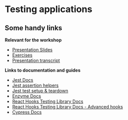 # Testing applications

## Some handy links

**Relevant for the workshop**

- <a href="https://docs.google.com/presentation/d/1E-sCSvJzIYXnyP69WiwL-eMFJv7vMDPfsUw7cMPuZpk/edit?usp=sharing" target="_blank">Presentation Slides</a>
- [Exercises](./EXERCISES.md)
- [Presentation transcript](./TRANSCRIPT.md)

**Links to documentation and guides**

- <a href="https://jestjs.io/docs/en/getting-started" target="_blank">Jest Docs</a>
- <a href="https://jestjs.io/docs/en/expect" target="_blank">Jest assertion helpers</a>
- <a href="https://jestjs.io/docs/en/setup-teardown" target="_blank">Jest test setup & teardown</a>
- <a href="https://enzymejs.github.io/enzyme/docs/api/" target="_blank">Enzyme Docs</a>
- <a href="https://react-hooks-testing-library.com/" target="_blank">React Hooks Testing Library Docs</a>
- <a href="https://react-hooks-testing-library.com/usage/advanced-hooks" target="_blank">React Hooks Testing Library Docs - Advanced hooks</a>
- <a href="https://docs.cypress.io/guides/overview/why-cypress.html#In-a-nutshell" target="_blank">Cypress Docs</a>
